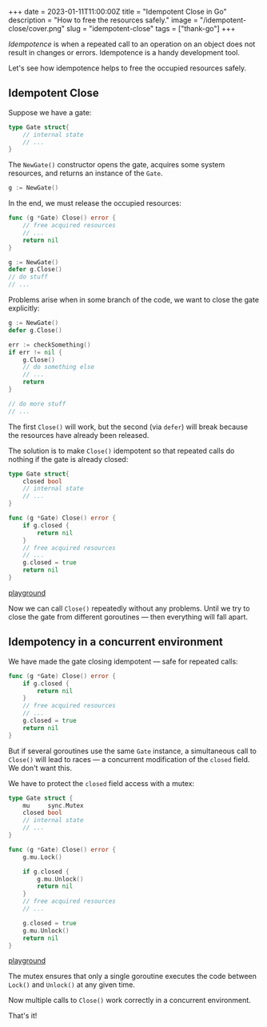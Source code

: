 +++
date = 2023-01-11T11:00:00Z
title = "Idempotent Close in Go"
description = "How to free the resources safely."
image = "/idempotent-close/cover.png"
slug = "idempotent-close"
tags = ["thank-go"]
+++

_Idempotence_ is when a repeated call to an operation on an object does not result in changes or errors. Idempotence is a handy development tool.

Let's see how idempotence helps to free the occupied resources safely.

## Idempotent Close

Suppose we have a gate:

```go
type Gate struct{
    // internal state
    // ...
}
```

The `NewGate()` constructor opens the gate, acquires some system resources, and returns an instance of the `Gate`.

```go
g := NewGate()
```

In the end, we must release the occupied resources:

```go
func (g *Gate) Close() error {
    // free acquired resources
    // ...
    return nil
}

g := NewGate()
defer g.Close()
// do stuff
// ...
```

Problems arise when in some branch of the code, we want to close the gate explicitly:

```go
g := NewGate()
defer g.Close()

err := checkSomething()
if err != nil {
    g.Close()
    // do something else
    // ...
    return
}

// do more stuff
// ...
```

The first `Close()` will work, but the second (via `defer`) will break because the resources have already been released.

The solution is to make `Close()` idempotent so that repeated calls do nothing if the gate is already closed:

```go
type Gate struct{
    closed bool
    // internal state
    // ...
}

func (g *Gate) Close() error {
    if g.closed {
        return nil
    }
    // free acquired resources
    // ...
    g.closed = true
    return nil
}
```

[playground](https://go.dev/play/p/LFEThpm1nTs)

Now we can call `Close()` repeatedly without any problems. Until we try to close the gate from different goroutines — then everything will fall apart.

## Idempotency in a concurrent environment

We have made the gate closing idempotent — safe for repeated calls:

```go
func (g *Gate) Close() error {
    if g.closed {
        return nil
    }
    // free acquired resources
    // ...
    g.closed = true
    return nil
}
```

But if several goroutines use the same `Gate` instance, a simultaneous call to `Close()` will lead to races — a concurrent modification of the `closed` field. We don't want this.

We have to protect the `closed` field access with a mutex:

```go
type Gate struct {
    mu     sync.Mutex
    closed bool
    // internal state
    // ...
}

func (g *Gate) Close() error {
    g.mu.Lock()

    if g.closed {
        g.mu.Unlock()
        return nil
    }
    // free acquired resources
    // ...

    g.closed = true
    g.mu.Unlock()
    return nil
}
```

[playground](https://go.dev/play/p/i3pFy362YEi)

The mutex ensures that only a single goroutine executes the code between `Lock()` and `Unlock()` at any given time.

Now multiple calls to `Close()` work correctly in a concurrent environment.

That's it!

